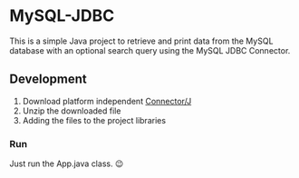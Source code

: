 # MySQL-JDBC

This is a simple Java project to retrieve and print data from the MySQL database with an optional search query using the MySQL JDBC Connector. 

## Development

1. Download platform independent [Connector/J](https://dev.mysql.com/downloads/connector/j/)
2. Unzip the downloaded file
3. Adding the files to the project libraries 

### Run

Just run the App.java class. 😉
